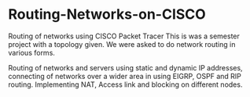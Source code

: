 # Routing-Networks-on-CISCO
Routing of networks using CISCO Packet Tracer
This is was a semester project with a topology given.
We were asked to do network routing in various forms.

Routing of networks and servers using static and dynamic IP addresses, 
connecting of networks over a wider area in using EIGRP, OSPF and RIP routing.
Implementing NAT, Access link and blocking on different nodes.
